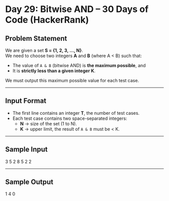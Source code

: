 # Day 29: Bitwise AND – 30 Days of Code (HackerRank)

## Problem Statement
We are given a set **S = {1, 2, 3, …, N}**.  
We need to choose two integers **A** and **B** (where A < B) such that:

- The value of `A & B` (bitwise AND) is **the maximum possible**, and  
- It is **strictly less than a given integer K**.  

We must output this maximum possible value for each test case.

---

## Input Format
- The first line contains an integer **T**, the number of test cases.  
- Each test case contains two space-separated integers:  
  - **N** → size of the set (1 to N).  
  - **K** → upper limit, the result of `A & B` must be < K.

---

## Sample Input
3
5 2
8 5
2 2

---

## Sample Output
1
4
0

